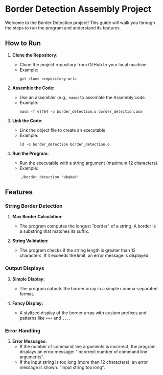 # Border Detection Assembly Project

Welcome to the Border Detection project! This guide will walk you through the steps to run the program and understand its features.

## How to Run

1. **Clone the Repository:**
   - Clone the project repository from GitHub to your local machine.
   - Example:
     ```
     git clone <repository-url>
     ```

2. **Assemble the Code:**
   - Use an assembler (e.g., `nasm`) to assemble the Assembly code.
   - Example:
     ```
     nasm -f elf64 -o border_detection.o border_detection.asm
     ```

3. **Link the Code:**
   - Link the object file to create an executable.
   - Example:
     ```
     ld -o border_detection border_detection.o
     ```

4. **Run the Program:**
   - Run the executable with a string argument (maximum 12 characters).
   - Example:
     ```
     ./border_detection "ababab"
     ```

## Features

### String Border Detection

1. **Max Border Calculation:**
   - The program computes the longest "border" of a string. A border is a substring that matches its suffix.

2. **String Validation:**
   - The program checks if the string length is greater than 12 characters. If it exceeds the limit, an error message is displayed.

### Output Displays

3. **Simple Display:**
   - The program outputs the border array in a simple comma-separated format.

4. **Fancy Display:**
   - A stylized display of the border array with custom prefixes and patterns like `+++` and `...`.

### Error Handling

5. **Error Messages:**
   - If the number of command line arguments is incorrect, the program displays an error message: "Incorrect number of command line arguments".
   - If the input string is too long (more than 12 characters), an error message is shown: "Input string too long".
